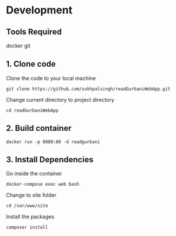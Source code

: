 # Development

## Tools Required

docker
git


## 1. Clone code

Clone the code to your local machine

```
git clone https://github.com/sukhpalsingh/readGurbaniWebApp.git
```
Change current directory to project directory

```
cd readGurbaniWebApp
```

## 2. Build container

```
docker run -p 8080:80 -d readgurbani
```

## 3. Install Dependencies

Go inside the container

```
docker-compose exec web bash
```

Change to site folder

```
cd /var/www/site
```

Install the packages

```
composer install
```

